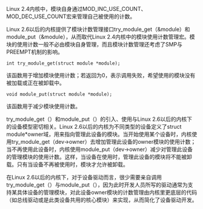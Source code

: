 Linux 2.4内核中，模块自身通过MOD_INC_USE_COUNT、MOD_DEC_USE_COUNT宏来管理自己被使用的计数。

Linux 2.6以后的内核提供了模块计数管理接口try_module_get（&module）和module_put（&module），从而取代Linux 2.4内核中的模块使用计数管理宏。模块的使用计数一般不必由模块自身管理，而且模块计数管理还考虑了SMP与PREEMPT机制的影响。

```
int try_module_get(struct module *module);
```

该函数用于增加模块使用计数；若返回为0，表示调用失败，希望使用的模块没有被加载或正在被卸载中。

```
void module_put(struct module *module);
```

该函数用于减少模块使用计数。

try_module_get（）和module_put（）的引入、使用与Linux 2.6以后的内核下的设备模型密切相关。Linux 2.6以后的内核为不同类型的设备定义了struct module*owner域，用来指向管理此设备的模块。当开始使用某个设备时，内核使用try_module_get（dev->owner）去增加管理此设备的owner模块的使用计数；当不再使用此设备时，内核使用module_put（dev->owner）减少对管理此设备的管理模块的使用计数。这样，当设备在使用时，管理此设备的模块将不能被卸载。只有当设备不再被使用时，模块才允许被卸载。

在Linux 2.6以后的内核下，对于设备驱动而言，很少需要亲自调用try_module_get（）与module_put（），因为此时开发人员所写的驱动通常为支持某具体设备的管理模块，对此设备owner模块的计数管理由内核里更底层的代码（如总线驱动或是此类设备共用的核心模块）来实现，从而简化了设备驱动开发。